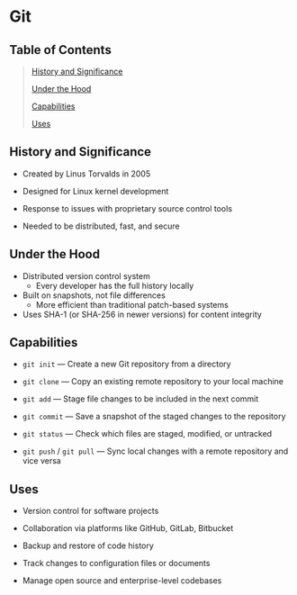 # Git
## Table of Contents
>[History and Significance](#history-and-significance)  
>  
>[Under the Hood](#under-the-hood)  
>  
>[Capabilities](#capabilities)  
>  
>[Uses](#uses)

## History and Significance
- Created by Linus Torvalds in 2005

- Designed for Linux kernel development
- Response to issues with proprietary source control tools
- Needed to be distributed, fast, and secure

## Under the Hood
- Distributed version control system  
    - Every developer has the full history locally  
- Built on snapshots, not file differences  
    - More efficient than traditional patch-based systems  
- Uses SHA-1 (or SHA-256 in newer versions) for content integrity

## Capabilities
- `git init` — Create a new Git repository from a directory  

- `git clone` — Copy an existing remote repository to your local machine  

- `git add` — Stage file changes to be included in the next commit  

- `git commit` — Save a snapshot of the staged changes to the repository  

- `git status` — Check which files are staged, modified, or untracked  

- `git push` / `git pull` — Sync local changes with a remote repository and vice versa

## Uses
- Version control for software projects  

- Collaboration via platforms like GitHub, GitLab, Bitbucket  
- Backup and restore of code history  
- Track changes to configuration files or documents  
- Manage open source and enterprise-level codebases
